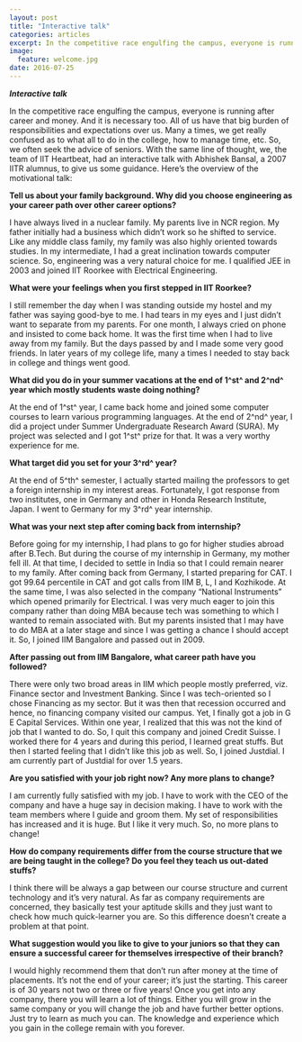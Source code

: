 ```yaml
---
layout: post
title: "Interactive talk"
categories: articles
excerpt: In the competitive race engulfing the campus, everyone is running after career and money. And it is necessary too. 
image: 
  feature: welcome.jpg
date: 2016-07-25
---
```



***Interactive talk***

In the competitive race engulfing the campus, everyone is running after
career and money. And it is necessary too. All of us have that big
burden of responsibilities and expectations over us. Many a times, we
get really confused as to what all to do in the college, how to manage
time, etc. So, we often seek the advice of seniors. With the same line
of thought, we, the team of IIT Heartbeat, had an interactive talk with
Abhishek Bansal, a 2007 IITR alumnus, to give us some guidance. Here’s
the overview of the motivational talk:

**Tell us about your family background. Why did you choose engineering
as your career path over other career options?**

I have always lived in a nuclear family. My parents live in NCR region.
My father initially had a business which didn’t work so he shifted to
service. Like any middle class family, my family was also highly
oriented towards studies. In my intermediate, I had a great inclination
towards computer science. So, engineering was a very natural choice for
me. I qualified JEE in 2003 and joined IIT Roorkee with Electrical
Engineering.

**What were your feelings when you first stepped in IIT Roorkee?**

I still remember the day when I was standing outside my hostel and my
father was saying good-bye to me. I had tears in my eyes and I just
didn’t want to separate from my parents. For one month, I always cried
on phone and insisted to come back home. It was the first time when I
had to live away from my family. But the days passed by and I made some
very good friends. In later years of my college life, many a times I
needed to stay back in college and things went good.

**What did you do in your summer vacations at the end of 1^st^ and 2^nd^
year which mostly students waste doing nothing?**

At the end of 1^st^ year, I came back home and joined some computer
courses to learn various programming languages. At the end of 2^nd^
year, I did a project under Summer Undergraduate Research Award (SURA).
My project was selected and I got 1^st^ prize for that. It was a very
worthy experience for me.

**What target did you set for your 3^rd^ year?**

At the end of 5^th^ semester, I actually started mailing the professors
to get a foreign internship in my interest areas. Fortunately, I got
response from two institutes, one in Germany and other in Honda Research
Institute, Japan. I went to Germany for my 3^rd^ year internship.

**What was your next step after coming back from internship?**

Before going for my internship, I had plans to go for higher studies
abroad after B.Tech. But during the course of my internship in Germany,
my mother fell ill. At that time, I decided to settle in India so that I
could remain nearer to my family. After coming back from Germany, I
started preparing for CAT. I got 99.64 percentile in CAT and got calls
from IIM B, L, I and Kozhikode. At the same time, I was also selected in
the company “National Instruments” which opened primarily for
Electrical. I was very much eager to join this company rather than doing
MBA because tech was something to which I wanted to remain associated
with. But my parents insisted that I may have to do MBA at a later stage
and since I was getting a chance I should accept it. So, I joined IIM
Bangalore and passed out in 2009.

**After passing out from IIM Bangalore, what career path have you
followed?**

There were only two broad areas in IIM which people mostly preferred,
viz. Finance sector and Investment Banking. Since I was tech-oriented so
I chose Financing as my sector. But it was then that recession occurred
and hence, no financing company visited our campus. Yet, I finally got a
job in G E Capital Services. Within one year, I realized that this was
not the kind of job that I wanted to do. So, I quit this company and
joined Credit Suisse. I worked there for 4 years and during this period,
I learned great stuffs. But then I started feeling that I didn’t like
this job as well. So, I joined Justdial. I am currently part of Justdial
for over 1.5 years.

**Are you satisfied with your job right now? Any more plans to change?**

I am currently fully satisfied with my job. I have to work with the CEO
of the company and have a huge say in decision making. I have to work
with the team members where I guide and groom them. My set of
responsibilities has increased and it is huge. But I like it very much.
So, no more plans to change!

**How do company requirements differ from the course structure that we
are being taught in the college? Do you feel they teach us out-dated
stuffs?**

I think there will be always a gap between our course structure and
current technology and it’s very natural. As far as company requirements
are concerned, they basically test your aptitude skills and they just
want to check how much quick-learner you are. So this difference doesn’t
create a problem at that point.

**What suggestion would you like to give to your juniors so that they
can ensure a successful career for themselves irrespective of their
branch?**

I would highly recommend them that don’t run after money at the time of
placements. It’s not the end of your career; it’s just the starting.
This career is of 30 years not two or three or five years! Once you get
into any company, there you will learn a lot of things. Either you will
grow in the same company or you will change the job and have further
better options. Just try to learn as much you can. The knowledge and
experience which you gain in the college remain with you forever.
